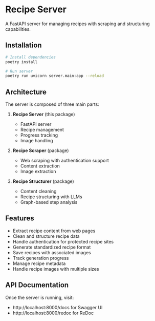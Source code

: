 # Recipe Server

A FastAPI server for managing recipes with scraping and structuring capabilities.

## Installation

```bash
# Install dependencies
poetry install

# Run server
poetry run uvicorn server.main:app --reload
```

## Architecture

The server is composed of three main parts:

1. **Recipe Server** (this package)

   - FastAPI server
   - Recipe management
   - Progress tracking
   - Image handling

2. **Recipe Scraper** (package)

   - Web scraping with authentication support
   - Content extraction
   - Image extraction

3. **Recipe Structurer** (package)
   - Content cleaning
   - Recipe structuring with LLMs
   - Graph-based step analysis

## Features

- Extract recipe content from web pages
- Clean and structure recipe data
- Handle authentication for protected recipe sites
- Generate standardized recipe format
- Save recipes with associated images
- Track generation progress
- Manage recipe metadata
- Handle recipe images with multiple sizes

## API Documentation

Once the server is running, visit:

- http://localhost:8000/docs for Swagger UI
- http://localhost:8000/redoc for ReDoc
